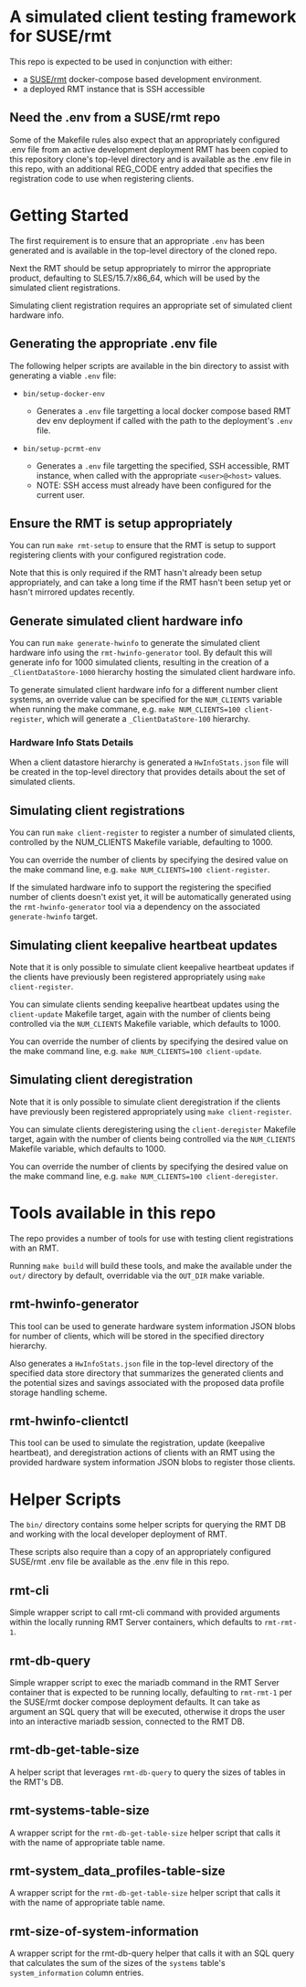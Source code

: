 # A simulated client testing framework for SUSE/rmt

This repo is expected to be used in conjunction with either:
* a [SUSE/rmt](github.com/SUSE/rmt) docker-compose based development
environment.
* a deployed RMT instance that is SSH accessible

## Need the .env from a SUSE/rmt repo

Some of the Makefile rules also expect that an appropriately configured
.env file from an active development deployment RMT has been copied to
this repository clone's top-level directory and is available as the
.env file in this repo, with an additional REG_CODE entry added that
specifies the registration code to use when registering clients.

# Getting Started

The first requirement is to ensure that an appropriate `.env` has been
generated and is available in the top-level directory of the cloned repo.

Next the RMT should be setup appropriately to mirror the appropriate
product, defaulting to SLES/15.7/x86_64, which will be used by the
simulated client registrations.

Simulating client registration requires an appropriate set of simulated
client hardware info.

## Generating the appropriate .env file

The following helper scripts are available in the bin directory to
assist with generating a viable `.env` file:

* `bin/setup-docker-env`
  - Generates a `.env` file targetting a local docker compose based RMT
    dev env deployment if called with the path to the deployment's
    `.env` file.

* `bin/setup-pcrmt-env`
  - Generates a `.env` file targetting the specified, SSH accessible,
    RMT instance, when called with the appropriate `<user>@<host>` values.
  - NOTE: SSH access must already have been configured for the current
    user.

## Ensure the RMT is setup appropriately

You can run `make rmt-setup` to ensure that the RMT is setup to support
registering clients with your configured registration code.

Note that this is only required if the RMT hasn't already been setup
appropriately, and can take a long time if the RMT hasn't been setup
yet or hasn't mirrored updates recently.

## Generate simulated client hardware info

You can run `make generate-hwinfo` to generate the simulated client
hardware info using the `rmt-hwinfo-generator` tool. By default this
will generate info for 1000 simulated clients, resulting in the creation
of a `_ClientDataStore-1000` hierarchy hosting the simulated client
hardware info.

To generate simulated client hardware info for a different number client
systems, an override value can be specified for the `NUM_CLIENTS` variable
when running the make commane, e.g. `make NUM_CLIENTS=100 client-register`,
which will generate a `_ClientDataStore-100` hierarchy.

### Hardware Info Stats Details

When a client datastore hierarchy is generated a `HwInfoStats.json` file
will be created in the top-level directory that provides details about
the set of simulated clients.

## Simulating client registrations

You can run `make client-register` to register a number of simulated
clients, controlled by the NUM_CLIENTS Makefile variable, defaulting
to 1000.

You can override the number of clients by specifying the desired value
on the make command line, e.g. `make NUM_CLIENTS=100 client-register`.

If the simulated hardware info to support the registering the specified
number of clients doesn't exist yet, it will be automatically generated
using the `rmt-hwinfo-generator` tool via a dependency on the associated
`generate-hwinfo` target.

## Simulating client keepalive heartbeat updates

Note that it is only possible to simulate client keepalive heartbeat
updates if the clients have previously been registered appropriately
using `make client-register`.

You can simulate clients sending keepalive heartbeat updates using 
the `client-update` Makefile target, again with the number of clients
being controlled via the `NUM_CLIENTS` Makefile variable, which
defaults to 1000.

You can override the number of clients by specifying the desired value
on the make command line, e.g. `make NUM_CLIENTS=100 client-update`.

## Simulating client deregistration

Note that it is only possible to simulate client deregistration if
the clients have previously been registered appropriately using
`make client-register`.

You can simulate clients deregistering using the `client-deregister`
Makefile target, again with the number of clients being controlled
via the `NUM_CLIENTS` Makefile variable, which defaults to 1000.

You can override the number of clients by specifying the desired value
on the make command line, e.g. `make NUM_CLIENTS=100 client-deregister`.

# Tools available in this repo

The repo provides a number of tools for use with testing client
registrations with an RMT.

Running `make build` will build these tools, and make the available
under the `out/` directory by default, overridable via the `OUT_DIR`
make variable.

## rmt-hwinfo-generator

This tool can be used to generate hardware system information JSON
blobs for number of clients, which will be stored in the specified
directory hierarchy.

Also generates a `HwInfoStats.json` file in the top-level directory of
the specified data store directory that summarizes the generated clients
and the potential sizes and savings associated with the proposed data
profile storage handling scheme.

## rmt-hwinfo-clientctl

This tool can be used to simulate the registration, update (keepalive
heartbeat), and deregistration actions of clients with an RMT using the
provided hardware system information JSON blobs to register those clients.

# Helper Scripts

The `bin/` directory contains some helper scripts for querying the
RMT DB and working with the local developer deployment of RMT.

These scripts also require than a copy of an appropriately configured
SUSE/rmt .env file be available as the .env file in this repo.

## rmt-cli

Simple wrapper script to call rmt-cli command with provided arguments
within the locally running RMT Server containers, which defaults to
`rmt-rmt-1`.

## rmt-db-query

Simple wrapper script to exec the mariadb command in the RMT Server
container that is expected to be running locally, defaulting to
`rmt-rmt-1` per the SUSE/rmt docker compose deployment defaults.
It can take as argument an SQL query that will be executed, otherwise
it drops the user into an interactive mariadb session, connected to
the RMT DB.

## rmt-db-get-table-size

A helper script that leverages `rmt-db-query` to query the sizes of
tables in the RMT's DB.

## rmt-systems-table-size

A wrapper script for the `rmt-db-get-table-size` helper script that
calls it with the name of appropriate table name.

## rmt-system_data_profiles-table-size

A wrapper script for the `rmt-db-get-table-size` helper script that
calls it with the name of appropriate table name.

## rmt-size-of-system-information

A wrapper script for the rmt-db-query helper that calls it with an
SQL query that calculates the sum of the sizes of the `systems`
table's `system_information` column entries.
